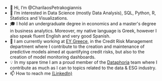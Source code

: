 - 👋 Hi, I’m @CharilaosPetrakogiannis
- 👀 I’m interested in Data Science (mostly Data Analysis), SQL, Python, R, Statistics and Visualizations.
- 🎓 I hold an undergraduate degree in economics and a master's degree in business analytics. Moreover, my native language is Greek, however I also speak fluent English and very good Spanish.
- 💼 I am currently working at [EY Greece](https://www.linkedin.com/company/ernstandyoung/mycompany/verification/), in the Credit Risk Management department where I contribute to the creation and maintenance of predictive models aimed at quantifying credit risks, but also to the creation of model monitoring dashboards.
- 💡 In my spare time I am a proud member of the [Dataphoria](https://www.linkedin.com/company/dataphoria/) team where I contribute as much as I can to topics related to the data & ESG industry.
- 📫 How to reach me [(LinkedIn)](linkedin.com/in/charilaos-petrakogiannis-871770155)
